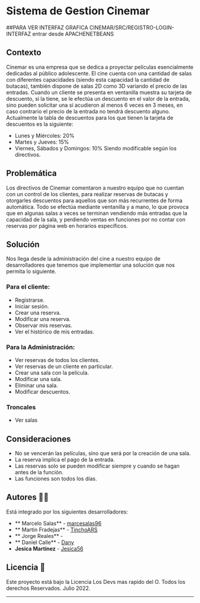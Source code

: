 # Sistema de Gestion Cinemar

##PARA VER INTERFAZ GRAFICA CINEMAR/SRC/REGISTRO-LOGIN-INTERFAZ entrar desde APACHENETBEANS

## Contexto
Cinemar es una empresa que se dedica a proyectar películas esencialmente
dedicadas al público adolescente.
El cine cuenta con una cantidad de salas con diferentes capacidades (siendo esta
capacidad la cantidad de butacas), también dispone de salas 2D como 3D variando el precio
de las entradas.
Cuando un cliente se presenta en ventanilla muestra su tarjeta de descuento, si la
tiene, se le efectúa un descuento en el valor de la entrada, sino pueden solicitar una sí
acudieron al menos 6 veces en 3 meses, en caso contrario el precio de la entrada no tendrá
descuento alguno.
Actualmente la tabla de descuentos para los que tienen la tarjeta de descuentos es
la siguiente:
- Lunes y Miércoles: 20%
- Martes y Jueves: 15%
- Viernes, Sábados y Domingos: 10%
Siendo modificable según los directivos.
## Problemática
Los directivos de Cinemar comentaron a nuestro equipo que no cuentan con un
control de los clientes, para realizar reservas de butacas y otorgarles descuentos para
aquellos que son más recurrentes de forma automática.
Todo se efectúa mediante ventanilla y a mano, lo que provoca que en algunas salas a
veces se terminan vendiendo más entradas que la capacidad de la sala, y perdiendo ventas
en funciones por no contar con reservas por página web en horarios específicos.
## Solución
Nos llega desde la administración del cine a nuestro equipo de desarrolladores que
tenemos que implementar una solución que nos permita lo siguiente.
### Para el cliente:
- Registrarse.
- Iniciar sesión.
- Crear una reserva.
- Modificar una reserva.
- Observar mis reservas.
- Ver el histórico de mis entradas.
### Para la Administración:
- Ver reservas de todos los clientes.
- Ver reservas de un cliente en particular.
- Crear una sala con la película.
- Modificar una sala.
- Eliminar una sala.
- Modificar descuentos.
### Troncales
- Ver salas
## Consideraciones
- No se vencerán las películas, sino que será por la creación de una sala.
- La reserva implica el pago de la entrada.
- Las reservas solo se pueden modificar siempre y cuando se hagan antes de la
función.
- Las funciones son todos los días.

## Autores 👩👨

 Está integrado por los siguientes desarrolladores:
* ** Marcelo Salas** - [marcesalas96](https://github.com/marcesalas96)
* ** Martin Fradejas** - [TinchoARS](https://github.com/TinchoARS)
* ** Jorge Reales** - 
* ** Daniel Calle** - [Dany](https://github.com/FDany)
* **Jesica Martínez** - [Jesica56](https://github.com/Jesica56)

## Licencia 📄

Este proyecto está bajo la Licencia Los Devs mas rapido del O. Todos los derechos Reservados. Julio 2022.


---

